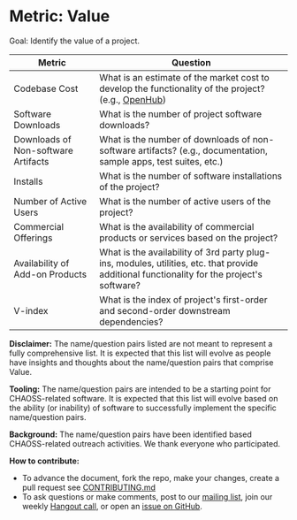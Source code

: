 # Metric: Value

Goal: Identify the value of a project. 

Metric | Question
--- | ---
Codebase Cost | What is an estimate of the market cost to develop the functionality of the project? (e.g., [OpenHub](https://blog.openhub.net/project_codebase_cost/))
Software Downloads | What is the number of project software downloads?
Downloads of Non-software Artifacts | What is the number of downloads of non-software artifacts? (e.g., documentation, sample apps, test suites, etc.)
Installs | What is the number of software installations of the project?
Number of Active Users | What is the number of active users of the project?
Commercial Offerings | What is the availability of commercial products or services based on the project?
Availability of Add-on Products | What is the availability of 3rd party plug-ins, modules, utilities, etc. that provide additional functionality for the project's software?
V-index | What is the index of project's first-order and second-order downstream dependencies?

**Disclaimer:**
The name/question pairs listed are not meant to represent a fully comprehensive list. It is expected that this list will evolve as people have insights and thoughts about the name/question pairs that comprise Value.

**Tooling:**
The name/question pairs are intended to be a starting point for CHAOSS-related software. It is expected that this list will evolve based on the ability (or inability) of software to successfully implement the specific name/question pairs.

**Background:**
The name/question pairs have been identified based CHAOSS-related outreach activities. We thank everyone who participated.

**How to contribute:**
- To advance the document, fork the repo, make your changes, create a pull request see [CONTRIBUTING.md][contrib]
- To ask questions or make comments, post to our [mailing list][ml], join our weekly [Hangout call][ho], or open an [issue on GitHub][issue].

[contrib]: .github/CONTRIBUTING.md
[ml]: https://wiki.linuxfoundation.org/chaoss/metrics#mail-list
[ho]: https://wiki.linuxfoundation.org/chaoss/metrics#weekly-hangout
[issue]: https://github.com/chaoss/metrics/issues
